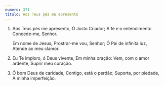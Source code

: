 ```yaml
---
numero: 371
titulo: Aos Teus pés me apresento
---
```

1. Aos Teus pés me apresento,
   Ó Justo Criador;
   A fé e o entendimento
   Concede-me, Senhor.

   Em nome de Jesus,
   Prostrar-me vou, Senhor;
   Ó Pai de infinita luz,
   Atende ao meu clamor.

2. Eu Te imploro, ó Deus vivente,
   Em minha oração:
   Vem, com o amor ardente,
   Suprir meu coração.

3. Ó bom Deus de caridade,
   Contigo, está o perdão;
   Suporta, por piedade,
   A minha imperfeição.
